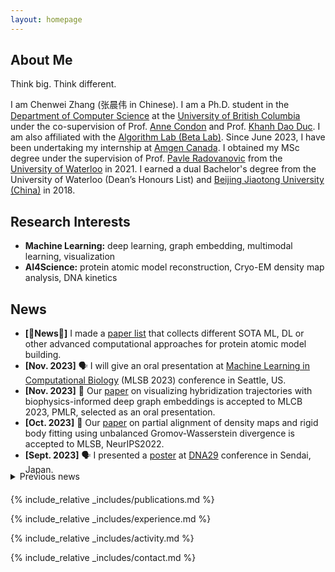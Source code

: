```yaml
---
layout: homepage
---
```


## About Me

Think big. Think different. 

I am Chenwei Zhang (张晨伟 in Chinese). I am a Ph.D. student in the [Department of Computer Science](https://www.cs.ubc.ca) at the [University of British Columbia](https://www.ubc.ca) under the co-supervision of Prof. [Anne Condon](https://www.cs.ubc.ca/~condon/) and Prof. [Khanh Dao Duc](https://kdaoduc.com/). I am also affiliated with the [Algorithm Lab (Beta Lab)](https://www.cs.ubc.ca/labs/beta/). Since June 2023, I have been undertaking my internship at [Amgen Canada](https://www.amgen.ca/). I obtained my MSc degree under the supervision of Prof. [Pavle Radovanovic](http://pavlegroup.uwaterloo.ca/) from the [University of Waterloo](https://uwaterloo.ca) in 2021. I earned a dual Bachelor's degree from the University of Waterloo (Dean’s Honours List) and [Beijing Jiaotong University (China)](http://en.njtu.edu.cn) in 2018.

## Research Interests

- **Machine Learning:** deep learning, graph embedding, multimodal learning, visualization
- **AI4Science:** protein atomic model reconstruction, Cryo-EM density map analysis, DNA kinetics


## News

- **[📌News📌]** I made a [paper list](https://github.com/chenwei-zhang/Papers-atomic-model-building-in-CryoEM-maps) that collects different SOTA ML, DL or other advanced computational approaches for protein atomic model building.
- **[Nov. 2023]** 🗣️ I will give an oral presentation at [Machine Learning in Computational Biology](https://sites.google.com/cs.washington.edu/mlcb2023/) (MLSB 2023) conference in Seattle, US. 
- **[Nov. 2023]** 🎉 Our [paper](https://arxiv.org/abs/2311.03411) on visualizing hybridization trajectories with biophysics-informed deep graph embeddings is accepted to MLCB 2023, PMLR, selected as an oral presentation.
- **[Oct. 2023]** 🎉 Our [paper](https://arxiv.org/abs/2311.00850) on partial alignment of density maps and rigid body fitting using unbalanced Gromov-Wasserstein divergence is accepted to MLSB, NeurIPS2022.
- **[Sept. 2023]** 🗣️ I presented a [poster](./assets/files/vida_DNA29_poster.pdf) at [DNA29](https://dna29.org/index.html) conference in Sendai, Japan.
<div style="margin-top: -20px;">
<details style="margin-bottom: 20px;">
  <summary>Previous news</summary>
  <ul>
    <li><strong>[Sept. 2023]</strong> 🎉 I gave a <a href="https://www.birs.ca/events/2023/5-day-workshops/23w5142/videos/watch/202309071601-Zhang.html">talk</a> at <a href="https://www.birs.ca/events/2023/5-day-workshops/23w5142">BIRS</a> workshop in Banff, Canada.</li>
    <li><strong>[Jul. 2023]</strong> 🎉 Our <a href="https://drops.dagstuhl.de/opus/volltexte/2023/18788/">paper</a> on revisiting hybridization kinetics with Bayesian inference is accepted to DNA29.</li>
    <li><strong>[Jul. 2023]</strong> 🎉 Our <a href="./assets/files/vida_DNA29_poster.pdf">abstract poster</a> on visualizing DNA kinetics using deep graph embeddings is accepted to DNA29.</li>
    <li><strong>[Jun. 2023]</strong> 👨‍💻 I am starting my internship at <a href="https://www.amgen.ca/">Amgen</a> focused on employing deep learning in drug discovery.</li>
    <li><strong>[Jan. 2023]</strong> 🎉 Our <a href="https://pubs.acs.org/doi/abs/10.1021/acs.jpcc.2c06569">paper</a> on revisiting plasmonic properties of complex semiconductor nanocrystals using Magnetic Circular Dichroism Spectroscopy is accepted to The Journal of Physical Chemistry C.</li>
    <li><strong>[Dec. 2022]</strong> 🗣️ I presented a <a href="https://neurips.cc/media/PosterPDFs/NeurIPS%202022/59044.png?t=1669169245.3355224">poster</a> at NeurIPS2022 conference in New Orleans, US.</li>
    <li><strong>[Oct. 2022]</strong> 🎉 Our <a href="https://www.mlsb.io/papers_2022/Visualizing_DNA_reaction_trajectories_with_deep_graph_embedding_approaches.pdf">workshop paper</a> on using semi-VAE for visualization of DNA reaction trajectories is accepted to MLSB, NeurIPS2022.</li>
    <li><strong>[Oct 2022]</strong> ✍️ I PASSED my PhD qualification exam!</li>
    <li><strong>[Aug 2022]</strong> 🗣️ I attended <a href="https://dna28.cs.unm.edu/">DNA28</a> conference in New Mexico, US.</li>
    <li><strong>[Jul. 2022]</strong> 🎉 Our abstract <a href="./assets/files/move-update_DNA28_poster.pdf">poster</a> on faster elementary steps in DNA reaction simulators is accepted to DNA28.</li>
    <li><strong>[Dec. 2021]</strong> 🎉 Our <a href="https://pubs.acs.org/doi/abs/10.1021/acs.jpcc.1c06959">paper</a> on the study of origin of d<sup>0</sup> magnetism in transparent metal oxide nanocrystals is accepted to The Journal of Physical Chemistry C.</li>
    <li><strong>[Sept. 2021]</strong> 📕 I am beginning my doctoral journey in the <a href="https://www.cs.ubc.ca">Department of Computer Science</a> at the <a href="https://www.ubc.ca">University of British Columbia</a>！</li>
    <li><strong>[Feb. 2021]</strong> 👨‍🎓 I obtained my MSc degree from the <a href="https://uwaterloo.ca">University of Waterloo</a>！</li> 
    <li><strong>[Sept. 2020]</strong> 🎉 Our <a href="https://iopscience.iop.org/article/10.1149/09803.0077ecst/meta">paper</a> on manipulating carrier polarization in semiconductor nanocrystals is accepted to ECS Transactions.</li>
    <li><strong>[Sept. 2018]</strong> 📕 I am beginning my MSc study at the <a href="https://uwaterloo.ca">University of Waterloo</a>！</li>
    <li><strong>[Sept. 2015 - Aug. 2018]</strong> 👨‍🎓 I obtained a dual Bachelor's degree from the <a href="https://uwaterloo.ca">University of Waterloo</a> (Dean’s Honours List) [BSc] and <a href="http://en.njtu.edu.cn">Beijing Jiaotong University</a> [BEng] within 3 years!</li>
    <li><strong>[Sept. 2015]</strong> 🐣 Academic life starts!</li>
  </ul>
</details>

 
{% include_relative _includes/publications.md %}

{% include_relative _includes/experience.md %}

{% include_relative _includes/activity.md %}

{% include_relative _includes/contact.md %}